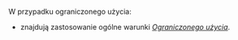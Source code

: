W przypadku ograniczonego użycia:

 * znajdują zastosowanie ogólne warunki *[Ograniczonego użycia](/platform/resource.md#ograniczonego-uzycia)*.
